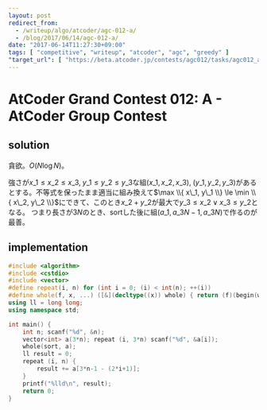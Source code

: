 ```yaml
---
layout: post
redirect_from:
  - /writeup/algo/atcoder/agc-012-a/
  - /blog/2017/06/14/agc-012-a/
date: "2017-06-14T11:27:30+09:00"
tags: [ "competitive", "writeup", "atcoder", "agc", "greedy" ]
"target_url": [ "https://beta.atcoder.jp/contests/agc012/tasks/agc012_a" ]
---
```


# AtCoder Grand Contest 012: A - AtCoder Group Contest

## solution

貪欲。$O(N \log N)$。

強さが$x\_1 \le x\_2 \le x\_3, \; y\_1 \le y\_2 \le y\_3$な組$(x\_1, x\_2, x\_3), \; (y\_1, y\_2, y\_3)$があるとする。不等式を保ったまま適当に組み換えて$\max \\{ x\_1, y\_1 \\} \le \min \\{ x\_2, y\_2 \\}$にできて、このとき$x\_2 + y\_2$が最大で$y\_3 \le x\_2 \lor x\_3 \le y\_2$となる。
つまり長さが$3N$のとき、sortした後に組$(a\_1, a\_{3N-1}, a\_{3N})$で作るのが最善。

## implementation

``` c++
#include <algorithm>
#include <cstdio>
#include <vector>
#define repeat(i, n) for (int i = 0; (i) < int(n); ++(i))
#define whole(f, x, ...) ([&](decltype((x)) whole) { return (f)(begin(whole), end(whole), ## __VA_ARGS__); })(x)
using ll = long long;
using namespace std;

int main() {
    int n; scanf("%d", &n);
    vector<int> a(3*n); repeat (i, 3*n) scanf("%d", &a[i]);
    whole(sort, a);
    ll result = 0;
    repeat (i, n) {
        result += a[3*n-1 - (2*i+1)];
    }
    printf("%lld\n", result);
    return 0;
}
```
